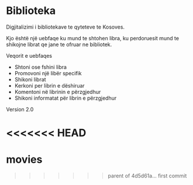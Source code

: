 # Biblioteka
Digjitalizimi i bibliotekave te qyteteve te Kosoves.

Kjo është një uebfaqe ku mund te shtohen libra, ku perdoruesit mund te shikojne librat qe jane te ofruar ne bibliotek.

Veqorit e uebfaqes
- Shtoni ose fshini libra
- Promovoni një libër specifik
- Shikoni librat
- Kerkoni per librin e dëshiruar
- Komentoni në librinin e përzgjedhur
- Shikoni informatat për librin e përzgjedhur


Version 2.0


<<<<<<< HEAD
=======
# movies
>>>>>>> parent of 4d5d61a... first commit
